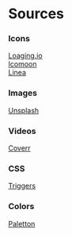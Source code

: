 # Sources

### Icons
[Loaging.io](https://loading.io/)<br />
[Icomoon](https://icomoon.io/)<br />
[Linea](https://linea.io/)<br />

### Images
[Unsplash](https://unsplash.com/)<br />

### Videos
[Coverr](https://coverr.co/)<br />

### CSS
[Triggers](https://csstriggers.com/)<br />

### Colors
[Paletton](https://paletton.com/)<br />
